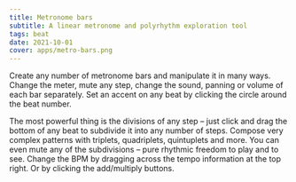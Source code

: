 ```yaml
---
title: Metronome bars
subtitle: A linear metronome and polyrhythm exploration tool
tags: beat
date: 2021-10-01
cover: apps/metro-bars.png
---
```



<beat-bars />


Create any number of metronome bars and manipulate it in many ways. Change the meter, mute any step, change the sound, panning or volume of each bar separately. Set an accent on any beat by clicking the circle around the beat number. 

The most powerful thing is the divisions of any step – just click and drag the bottom of any beat to subdivide it into any number of steps. Compose very complex patterns with triplets, quadriplets, quintuplets and more. You can even mute any of the subdivisions – pure rhythmic freedom to play and to see. Change the BPM by dragging across the tempo information at the top right. Or by clicking the add/multiply buttons.